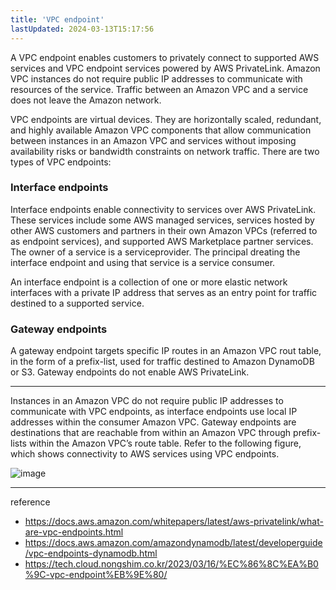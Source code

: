 ```yaml
---
title: 'VPC endpoint'
lastUpdated: 2024-03-13T15:17:56
---
```


A VPC endpoint enables customers to privately connect to supported AWS services and VPC endpoint services powered by AWS PrivateLink. Amazon VPC instances do not require public IP addresses to communicate with resources of the service. Traffic between an Amazon VPC and a service does not leave the Amazon network.

VPC endpoints are virtual devices. They are horizontally scaled, redundant, and highly available Amazon VPC components that allow communication between instances in an Amazon VPC and services without imposing availability risks or bandwidth constraints on network traffic. There are two types of VPC endpoints:

### Interface endpoints

Interface endpoints enable connectivity to services over AWS PrivateLink. These services include some AWS managed services, services hosted by other AWS customers and partners in their own Amazon VPCs (referred to as endpoint services), and supported AWS Marketplace partner services. The owner of a service is a serviceprovider. The principal dreating the interface endpoint and using that service is a service consumer.

An interface endpoint is a collection of one or more elastic network interfaces with a private IP address that serves as an entry point for traffic destined to a supported service.

### Gateway endpoints

A gateway endpoint targets specific IP routes in an Amazon VPC rout table, in the form of a prefix-list, used for traffic destined to Amazon DynamoDB or S3. Gateway endpoints do not enable AWS PrivateLink.

---

Instances in an Amazon VPC do not require public IP addresses to communicate with VPC endpoints, as interface endpoints use local IP addresses within the consumer Amazon VPC. Gateway endpoints are destinations that are reachable from within an Amazon VPC through prefix-lists within the Amazon VPC’s route table. Refer to the following figure, which shows connectivity to AWS services using VPC endpoints.

![image](https://github.com/rlaisqls/rlaisqls/assets/81006587/a46fa3fe-0747-44bb-b304-67179f3449af)


---
reference
- https://docs.aws.amazon.com/whitepapers/latest/aws-privatelink/what-are-vpc-endpoints.html
- https://docs.aws.amazon.com/amazondynamodb/latest/developerguide/vpc-endpoints-dynamodb.html
- https://tech.cloud.nongshim.co.kr/2023/03/16/%EC%86%8C%EA%B0%9C-vpc-endpoint%EB%9E%80/